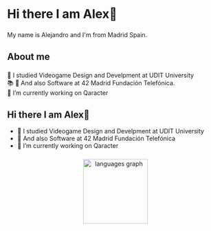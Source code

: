 <h1 align="left"> Hi there I am Alex👋</h1>

###

<p align="left">My name is Alejandro and I'm from Madrid Spain.</p>


###

<h2 align="left">About me</h2>

###

<p align="left">🌱 I studied Videogame Design and Develpment at UDIT University<br>📚 📖 And also Software at 42 Madrid Fundación Telefónica.<br>🔭 I’m currently working on Qaracter</p>



###
## Hi there I am Alex👋

- 🌱 I studied Videogame Design and Develpment at UDIT University
- 📖 And also Software at 42 Madrid Fundación Telefónica
- 🔭 I’m currently working on Qaracter

<!--
**AlexHernOnt/AlexHernOnt** is a ✨ _special_ ✨ repository because its `README.md` (this file) appears on your GitHub profile.

Here are some ideas to get you started:


- 🌱 I’m currently learning ...
- 👯 I’m looking to collaborate on ...
- 🤔 I’m looking for help with ...
- 💬 Ask me about ...
- 📫 How to reach me: ...
- 😄 Pronouns: ...
- ⚡ Fun fact: ...
-->

###

<div align="center">
  <img src="https://github-readme-stats.vercel.app/api/top-langs?username=AlexHernOnt&locale=en&hide_title=false&layout=compact&card_width=320&langs_count=5&theme=dracula&hide_border=false&order=2" height="150" alt="languages graph"  />
</div>
